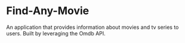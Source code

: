 # Find-Any-Movie
An application that provides information about movies and tv series to users. Built by leveraging the Omdb API.

